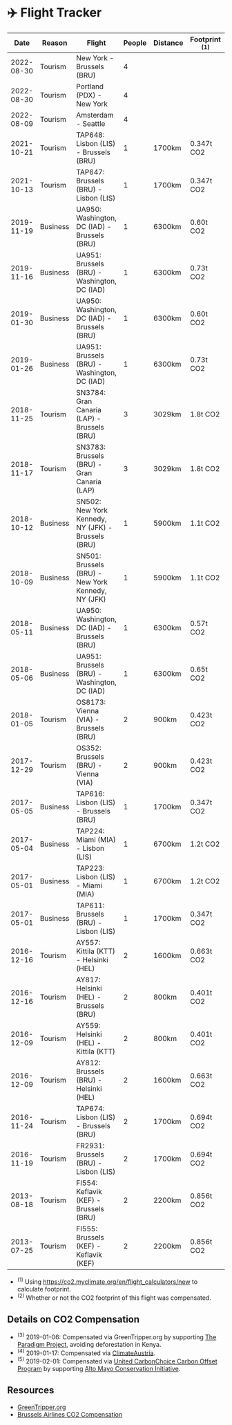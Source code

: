 # ✈️ Flight Tracker

| Date | Reason | Flight | People | Distance | Footprint <sup>(1)</sup> | Comp'd? <sup>(2)</sup> |
| --- | --- | --- | --- | --- | --- | --- |
| 2022-08-30 | Tourism | New York - Brussels (BRU) | 4 |  |  | No |
| 2022-08-30 | Tourism | Portland (PDX) - New York | 4 |  |  | No |
| 2022-08-09 | Tourism | Amsterdam - Seattle | 4 |  |  | No |
| 2021-10-21 | Tourism | TAP648: Lisbon (LIS) - Brussels (BRU) | 1 | 1700km | 0.347t CO2 | No |
| 2021-10-13 | Tourism | TAP647: Brussels (BRU) - Lisbon (LIS) | 1 | 1700km | 0.347t CO2 | No |
| 2019-11-19 | Business | UA950: Washington, DC (IAD) - Brussels (BRU) | 1 | 6300km | 0.60t CO2 | No |
| 2019-11-16 | Business | UA951: Brussels (BRU) - Washington, DC (IAD) | 1 | 6300km | 0.73t CO2 | No |
| 2019-01-30 | Business | UA950: Washington, DC (IAD) - Brussels (BRU) | 1 | 6300km | 0.60t CO2 | Yes <sup>(5)</sup> |
| 2019-01-26 | Business | UA951: Brussels (BRU) - Washington, DC (IAD) | 1 | 6300km | 0.73t CO2 | Yes <sup>(5)</sup> |
| 2018-11-25 | Tourism | SN3784: Gran Canaria (LAP) - Brussels (BRU) | 3 | 3029km | 1.8t CO2 | Yes <sup>(3)</sup> |
| 2018-11-17 | Tourism | SN3783: Brussels (BRU) - Gran Canaria (LAP) | 3 | 3029km | 1.8t CO2 | Yes <sup>(3)</sup> |
| 2018-10-12 | Business | SN502: New York Kennedy, NY (JFK) - Brussels (BRU) | 1 | 5900km | 1.1t CO2 | No |
| 2018-10-09 | Business | SN501: Brussels (BRU) - New York Kennedy, NY (JFK) | 1 | 5900km | 1.1t CO2 | No |
| 2018-05-11 | Business | UA950: Washington, DC (IAD) - Brussels (BRU) | 1 | 6300km | 0.57t CO2 | Yes <sup>(5)</sup> |
| 2018-05-06 | Business | UA951: Brussels (BRU) - Washington, DC (IAD) | 1 | 6300km | 0.65t CO2 | Yes <sup>(5)</sup> |
| 2018-01-05 | Tourism | OS8173: Vienna (VIA) - Brussels (BRU) | 2 | 900km | 0.423t CO2 | Yes <sup>(4)</sup> |
| 2017-12-29 | Tourism | OS352: Brussels (BRU) - Vienna (VIA) | 2 | 900km | 0.423t CO2 | Yes <sup>(4)</sup> |
| 2017-05-05 | Business | TAP616: Lisbon (LIS) - Brussels (BRU) | 1 | 1700km | 0.347t CO2 | No |
| 2017-05-04 | Business | TAP224: Miami (MIA) - Lisbon (LIS) | 1 | 6700km | 1.2t CO2 | No |
| 2017-05-01 | Business | TAP223: Lisbon (LIS) - Miami (MIA) | 1 | 6700km | 1.2t CO2 | No |
| 2017-05-01 | Business | TAP611: Brussels (BRU) - Lisbon (LIS) | 1 | 1700km | 0.347t CO2 | No |
| 2016-12-16 | Tourism | AY557: Kittila (KTT) - Helsinki (HEL) | 2 | 1600km | 0.663t CO2 | No |
| 2016-12-16 | Tourism | AY817: Helsinki (HEL) - Brussels (BRU) | 2 | 800km | 0.401t CO2 | No |
| 2016-12-09 | Tourism | AY559: Helsinki (HEL) - Kittila (KTT) | 2 | 800km | 0.401t CO2 | No |
| 2016-12-09 | Tourism | AY812: Brussels (BRU) - Helsinki (HEL) | 2 | 1600km | 0.663t CO2 | No |
| 2016-11-24 | Tourism | TAP674: Lisbon (LIS) - Brussels (BRU) | 2 | 1700km | 0.694t CO2 | No |
| 2016-11-19 | Tourism | FR2931: Brussels (BRU) - Lisbon (LIS) | 2 | 1700km | 0.694t CO2 | No |
| 2013-08-18 | Tourism | FI554: Keflavik (KEF) - Brussels (BRU) | 2 | 2200km | 0.856t CO2 | No |
| 2013-07-25 | Tourism | FI555: Brussels (KEF) - Keflavik (KEF) | 2 | 2200km | 0.856t CO2 | No |

- <sup>(1)</sup> Using https://co2.myclimate.org/en/flight_calculators/new to calculate footprint.
- <sup>(2)</sup> Whether or not the CO2 footprint of this flight was compensated.

## Details on CO2 Compensation

- <sup>(3)</sup> 2019-01-06: Compensated via GreenTripper.org by supporting [The Paradigm Project](https://www.co2logic.com/sites/default/files/documents/GS%20VER_Kenya%20Paradigm_eng_0.pdf), avoiding deforestation in Kenya.
- <sup>(4)</sup> 2019-01-17: Compensated via [ClimateAustria](https://co2calc.climateaustria.at).
- <sup>(5)</sup> 2019-02-01: Compensated via [United CarbonChoice Carbon Offset Program](https://www.united.com/web/en-US/content/company/globalcitizenship/environment/carbon-offset-program.aspx) by supporting [Alto Mayo Conservation Initiative](http://co2offsets.sustainabletravelinternational.org/ua/offsets/programinfo.html#alto_mayo).

## Resources

- [GreenTripper.org](https://www.greentripper.org/)
- [Brussels Airlines CO2 Compensation](https://www.brusselsairlines.com/nl-be/corporate/maatschappelijke-verantwoordelijkheid/co2-compensatie.aspx)
